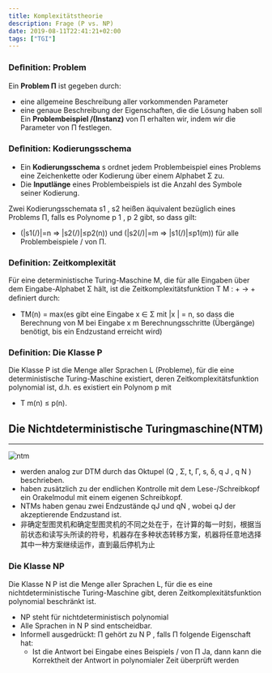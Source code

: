```yaml
---
title: Komplexitätstheorie
description: Frage (P vs. NP)
date: 2019-08-11T22:41:21+02:00
tags: ["TGI"]
---
```



### Deﬁnition: Problem
Ein **Problem Π** ist gegeben durch:
+ eine allgemeine Beschreibung aller vorkommenden Parameter
+ eine genaue Beschreibung der Eigenschaften, die die Lösung haben soll
Ein **Problembeispiel /(Instanz)** von Π erhalten wir, indem wir die Parameter von Π festlegen.

### Deﬁnition: Kodierungsschema
+ Ein **Kodierungsschema** s ordnet jedem Problembeispiel eines Problems eine Zeichenkette oder Kodierung über einem Alphabet Σ zu.
+ Die **Inputlänge** eines Problembeispiels ist die Anzahl des Symbole seiner Kodierung.

Zwei Kodierungsschemata s1 , s2 heißen äquivalent bezüglich eines Problems Π, falls es Polynome p 1 , p 2 gibt, so dass gilt:
+ (|s1(/)|=n ⇒ |s2(/)|≤p2(n)) und (|s2(/)|=m ⇒ |s1(/)|≤p1(m))
für alle Problembeispiele / von Π.

### Definition: Zeitkomplexität
Für eine deterministische Turing-Maschine M, die für alle Eingaben über dem Eingabe-Alphabet Σ hält, ist die Zeitkomplexitätsfunktion T M : + → + deﬁniert durch:
+ TM(n) = max(es gibt eine Eingabe x ∈ Σ mit |x | = n, so dass die Berechnung von M bei Eingabe x m Berechnungsschritte (Übergänge) benötigt, bis ein Endzustand erreicht wird)

### Definition: Die Klasse P
Die Klasse P ist die Menge aller Sprachen L (Probleme), für die eine deterministische Turing-Maschine existiert, deren Zeitkomplexitätsfunktion polynomial ist, d.h. es existiert ein Polynom p mit
+ T m(n) ≤ p(n).


## Die Nichtdeterministische Turingmaschine(NTM)
------------------
![ntm](/postImage/Komplexitätstheorie/NTM.jpg)

+ werden analog zur DTM durch das Oktupel (Q , Σ, t, Γ, s, δ, q J , q N ) beschrieben.
+ haben zusätzlich zu der endlichen Kontrolle mit dem Lese-/Schreibkopf ein Orakelmodul mit einem eigenen Schreibkopf.
+ NTMs haben genau zwei Endzustände qJ und qN , wobei qJ der akzeptierende Endzustand ist.
+ 非确定型图灵机和确定型图灵机的不同之处在于，在计算的每一时刻，根据当前状态和读写头所读的符号，机器存在多种状态转移方案，机器将任意地选择其中一种方案继续运作，直到最后停机为止

### Die Klasse NP
Die Klasse N P ist die Menge aller Sprachen L, für die es eine nichtdeterministische Turing-Maschine gibt, deren Zeitkomplexitätsfunktion polynomial beschränkt ist.
+ NP steht für nichtdeterministisch polynomial
+ Alle Sprachen in N P sind entscheidbar.
+ Informell ausgedrückt: Π gehört zu N P , falls Π folgende Eigenschaft hat:
  + Ist die Antwort bei Eingabe eines Beispiels / von Π Ja, dann kann die Korrektheit der Antwort in polynomialer Zeit überprüft werden